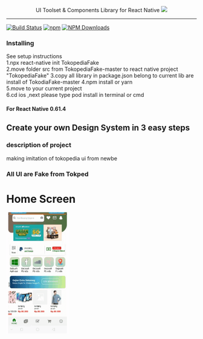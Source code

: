 
<p align="center">
UI Toolset & Components Library for React Native
<img src="https://www.tagar.id/Asset/uploads2019/1575050504675-logo-tokopedia.jpg"/>
</p>

---
[![Build Status](https://travis-ci.org/wix/react-native-ui-lib.svg?branch=master)](https://travis-ci.org/wix/react-native-ui-lib)
[![npm](https://img.shields.io/npm/v/react-native-ui-lib.svg)](https://www.npmjs.com/package/react-native-ui-lib)
[![NPM Downloads](https://img.shields.io/npm/dm/react-native-ui-lib.svg?style=flat)](https://www.npmjs.com/package/react-native-ui-lib)


### Installing

See setup instructions <br>
1.npx react-native init TokopediaFake<br>
2.move folder src from TokopediaFake-master to  react native project<br> "TokopediaFake" 
3.copy all library  in package.json belong to current lib are install of TokodiaFake-master 
4.npm install or yarn<br>
5.move to your current project<br>
6.cd ios ,next please type pod install in terminal or cmd<br>

#### For React Native  0.61.4

## Create your own Design System in 3 easy steps

### description of project
making imitation of tokopedia ui   from newbe<br>
### All UI are Fake from Tokped
# Home Screen
![](demo/home_demo.gif)

